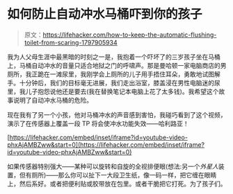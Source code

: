 # 如何防止自动冲水马桶吓到你的孩子

> 原文：<https://lifehacker.com/how-to-keep-the-automatic-flushing-toilet-from-scaring-1797905934>

我为人父母生涯中最黑暗的时刻之一是，我抱着一个吓坏了的三岁孩子坐在马桶上，马桶自动冲水的音量只适合地狱之门的呼啸声。那是曼哈顿一家电脑商店的男厕所，我正跪在一滩尿里，我刚学会上厕所的儿子用手捂住耳朵，勇敢地试图解手。十分钟后，我们的目标毫无进展，我们走出浴室，膝盖浸在男性电脑迷的尿里，我儿子抱怨说他还是要去(我在替换笔记本电脑上花了太多钱)。我希望这个故事说明了自动冲水马桶的危险。



现在我有了另一个小孩，他对马桶冲水的声音感到害怕，我碰巧看到了这个视频，演示了在传感器上覆盖一段 TP 将会使冲水功能失效——哈利路亚！

 [https://lifehacker.com/embed/inset/iframe?id=youtube-video-phxAjAMBZww&start=0](https://lifehacker.com/embed/inset/iframe?id=youtube-video-phxAjAMBZww&start=0) 

如果传感器特别强大——某种可以旋转和自旋的全视排便眼(想法:另一个*外星人*装置，但有厕所)——那么你可以扯下一大段卫生纸，像一码一样，把它缠在眼睛上，然后系好。或者把便利贴或胶带放在包里。或者干脆把它打死。为了孩子们。